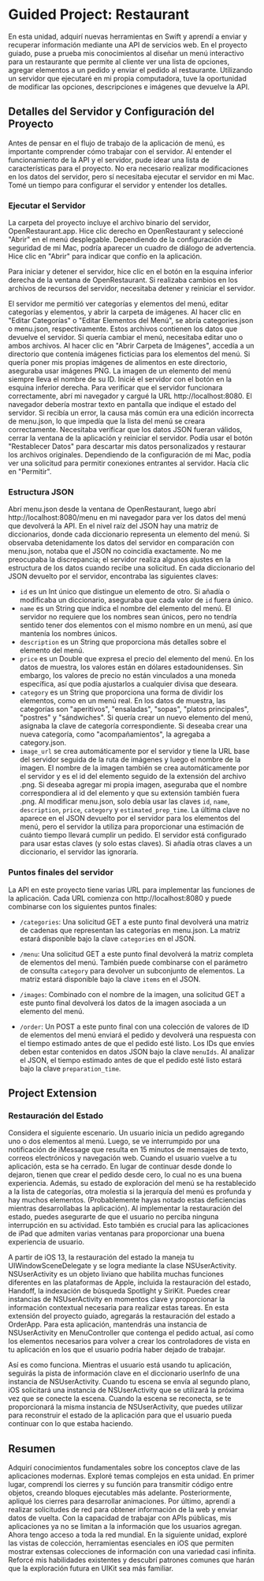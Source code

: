 # Guided Project: Restaurant

En esta unidad, adquirí nuevas herramientas en Swift y aprendí a enviar y recuperar información mediante una API de servicios web. En el proyecto guiado, puse a prueba mis conocimientos al diseñar un menú interactivo para un restaurante que permite al cliente ver una lista de opciones, agregar elementos a un pedido y enviar el pedido al restaurante. Utilizando un servidor que ejecutaré en mi propia computadora, tuve la oportunidad de modificar las opciones, descripciones e imágenes que devuelve la API.

## Detalles del Servidor y Configuración del Proyecto
Antes de pensar en el flujo de trabajo de la aplicación de menú, es importante comprender cómo trabajar con el servidor. Al entender el funcionamiento de la API y el servidor, pude idear una lista de características para el proyecto. No era necesario realizar modificaciones en los datos del servidor, pero sí necesitaba ejecutar el servidor en mi Mac.
Tomé un tiempo para configurar el servidor y entender los detalles.

### Ejecutar el Servidor
La carpeta del proyecto incluye el archivo binario del servidor, OpenRestaurant.app. Hice clic derecho en OpenRestaurant y seleccioné "Abrir" en el menú desplegable. Dependiendo de la configuración de seguridad de mi Mac, podría aparecer un cuadro de diálogo de advertencia. Hice clic en "Abrir" para indicar que confío en la aplicación.

Para iniciar y detener el servidor, hice clic en el botón en la esquina inferior derecha de la ventana de OpenRestaurant. Si realizaba cambios en los archivos de recursos del servidor, necesitaba detener y reiniciar el servidor.

El servidor me permitió ver categorías y elementos del menú, editar categorías y elementos, y abrir la carpeta de imágenes. Al hacer clic en "Editar Categorías" o "Editar Elementos del Menú", se abría categories.json o menu.json, respectivamente. Estos archivos contienen los datos que devuelve el servidor. Si quería cambiar el menú, necesitaba editar uno o ambos archivos.
Al hacer clic en "Abrir Carpeta de Imágenes", accedía a un directorio que contenía imágenes ficticias para los elementos del menú. Si quería poner mis propias imágenes de alimentos en este directorio, aseguraba usar imágenes PNG. La imagen de un elemento del menú siempre lleva el nombre de su ID.
Inicié el servidor con el botón en la esquina inferior derecha. Para verificar que el servidor funcionara correctamente, abrí mi navegador y cargué la URL http://localhost:8080. El navegador debería mostrar texto en pantalla que indique el estado del servidor. Si recibía un error, la causa más común era una edición incorrecta de menu.json, lo que impedía que la lista del menú se creara correctamente. Necesitaba verificar que los datos JSON fueran válidos, cerrar la ventana de la aplicación y reiniciar el servidor. Podía usar el botón "Restablecer Datos" para descartar mis datos personalizados y restaurar los archivos originales.
Dependiendo de la configuración de mi Mac, podía ver una solicitud para permitir conexiones entrantes al servidor. Hacía clic en "Permitir".

### Estructura JSON
Abrí menu.json desde la ventana de OpenRestaurant, luego abrí http://localhost:8080/menu en mi navegador para ver los datos del menú que devolverá la API. En el nivel raíz del JSON hay una matriz de diccionarios, donde cada diccionario representa un elemento del menú. Si observaba detenidamente los datos del servidor en comparación con menu.json, notaba que el JSON no coincidía exactamente. No me preocupaba la discrepancia; el servidor realiza algunos ajustes en la estructura de los datos cuando recibe una solicitud.
En cada diccionario del JSON devuelto por el servidor, encontraba las siguientes claves:
- `id` es un Int único que distingue un elemento de otro. Si añadía o modificaba un diccionario, aseguraba que cada valor de `id` fuera único.
- `name` es un String que indica el nombre del elemento del menú. El servidor no requiere que los nombres sean únicos, pero no tendría sentido tener dos elementos con el mismo nombre en un menú, así que mantenía los nombres únicos.
- `description` es un String que proporciona más detalles sobre el elemento del menú.
- `price` es un Double que expresa el precio del elemento del menú. En los datos de muestra, los valores están en dólares estadounidenses. Sin embargo, los valores de precio no están vinculados a una moneda específica, así que podía ajustarlos a cualquier divisa que deseara.
- `category` es un String que proporciona una forma de dividir los elementos, como en un menú real. En los datos de muestra, las categorías son "aperitivos", "ensaladas", "sopas", "platos principales", "postres" y "sándwiches". Si quería crear un nuevo elemento del menú, asignaba la clave de categoría correspondiente. Si deseaba crear una nueva categoría, como "acompañamientos", la agregaba a category.json.
- `image_url` se crea automáticamente por el servidor y tiene la URL base del servidor seguida de la ruta de imágenes y luego el nombre de la imagen. El nombre de la imagen también se crea automáticamente por el servidor y es el id del elemento seguido de la extensión del archivo .png. Si deseaba agregar mi propia imagen, aseguraba que el nombre correspondiera al id del elemento y que su extensión también fuera .png.
Al modificar menu.json, solo debía usar las claves `id`, `name`, `description`, `price`, `category` y `estimated_prep_time`. La última clave no aparece en el JSON devuelto por el servidor para los elementos del menú, pero el servidor la utiliza para proporcionar una estimación de cuánto tiempo llevará cumplir un pedido. El servidor está configurado para usar estas claves (y solo estas claves). Si añadía otras claves a un diccionario, el servidor las ignoraría.

### Puntos finales del servidor
La API en este proyecto tiene varias URL para implementar las funciones de la aplicación. Cada URL comienza con http://localhost:8080 y puede combinarse con los siguientes puntos finales:
- `/categories`: Una solicitud GET a este punto final devolverá una matriz de cadenas que representan las categorías en menu.json. La matriz estará disponible bajo la clave `categories` en el JSON.
- `/menu`: Una solicitud GET a este punto final devolverá la matriz completa de elementos del menú. También puede combinarse con el parámetro de consulta `category` para devolver un subconjunto de elementos. La matriz estará disponible bajo la clave `items` en el JSON.
- `/images`: Combinado con el nombre de la imagen, una solicitud GET a este punto final devolverá los datos de la imagen asociada a un elemento del menú.

- `/order`: Un POST a este punto final con una colección de valores de ID de elementos del menú enviará el pedido y devolverá una respuesta con el tiempo estimado antes de que el pedido esté listo. Los IDs que envíes deben estar contenidos en datos JSON bajo la clave `menuIds`. Al analizar el JSON, el tiempo estimado antes de que el pedido esté listo estará bajo la clave `preparation_time`.

## Project Extension

### Restauración del Estado
Considera el siguiente escenario. Un usuario inicia un pedido agregando uno o dos elementos al menú. Luego, se ve interrumpido por una notificación de iMessage que resulta en 15 minutos de mensajes de texto, correos electrónicos y navegación web. Cuando el usuario vuelve a tu aplicación, esta se ha cerrado. En lugar de continuar desde donde lo dejaron, tienen que crear el pedido desde cero, lo cual no es una buena experiencia. Además, su estado de exploración del menú se ha restablecido a la lista de categorías, otra molestia si la jerarquía del menú es profunda y hay muchos elementos. (Probablemente hayas notado estas deficiencias mientras desarrollabas la aplicación).
Al implementar la restauración del estado, puedes asegurarte de que el usuario no perciba ninguna interrupción en su actividad. Esto también es crucial para las aplicaciones de iPad que admiten varias ventanas para proporcionar una buena experiencia de usuario.

A partir de iOS 13, la restauración del estado la maneja tu UIWindowSceneDelegate y se logra mediante la clase NSUserActivity. NSUserActivity es un objeto liviano que habilita muchas funciones diferentes en las plataformas de Apple, incluida la restauración del estado, Handoff, la indexación de búsqueda Spotlight y SiriKit. Puedes crear instancias de NSUserActivity en momentos clave y proporcionar la información contextual necesaria para realizar estas tareas.
En esta extensión del proyecto guiado, agregarás la restauración del estado a OrderApp. Para esta aplicación, mantendrás una instancia de NSUserActivity en MenuController que contenga el pedido actual, así como los elementos necesarios para volver a crear los controladores de vista en tu aplicación en los que el usuario podría haber dejado de trabajar.

Así es como funciona. Mientras el usuario está usando tu aplicación, seguirás la pista de información clave en el diccionario userInfo de una instancia de NSUserActivity. Cuando tu escena se envía al segundo plano, iOS solicitará una instancia de NSUserActivity que se utilizará la próxima vez que se conecte la escena. Cuando la escena se reconecta, se te proporcionará la misma instancia de NSUserActivity, que puedes utilizar para reconstruir el estado de la aplicación para que el usuario pueda continuar con lo que estaba haciendo.

## Resumen
Adquirí conocimientos fundamentales sobre los conceptos clave de las aplicaciones modernas.
Exploré temas complejos en esta unidad. En primer lugar, comprendí los cierres y su función para transmitir código entre objetos, creando bloques ejecutables más adelante. Posteriormente, apliqué los cierres para desarrollar animaciones. Por último, aprendí a realizar solicitudes de red para obtener información de la web y enviar datos de vuelta.
Con la capacidad de trabajar con APIs públicas, mis aplicaciones ya no se limitan a la información que los usuarios agregan. Ahora tengo acceso a toda la red mundial.
En la siguiente unidad, exploré las vistas de colección, herramientas esenciales en iOS que permiten mostrar extensas colecciones de información con una variedad casi infinita. Reforcé mis habilidades existentes y descubrí patrones comunes que harán que la exploración futura en UIKit sea más familiar.
